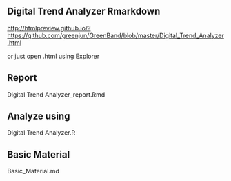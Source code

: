 ## Digital Trend Analyzer Rmarkdown

http://htmlpreview.github.io/?https://github.com/greenjun/GreenBand/blob/master/Digital_Trend_Analyzer.html

or just open .html using Explorer

## Report 

Digital Trend Analyzer_report.Rmd

## Analyze using 

Digital Trend Analyzer.R

## Basic Material

Basic_Material.md
